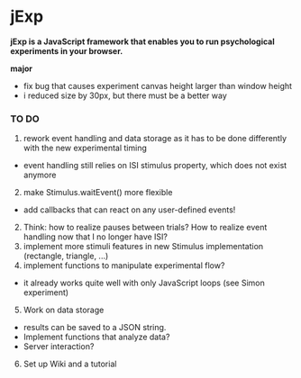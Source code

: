 # jExp

**jExp is a JavaScript framework that enables you to run psychological experiments in your browser.**

**major**
- fix bug that causes experiment canvas height larger than window height
- i reduced size by 30px, but there must be a better way

### TO DO

1. rework event handling and data storage as it has to be done differently with the new experimental timing
  + event handling still relies on ISI stimulus property, which does not exist anymore
2. make Stimulus.waitEvent() more flexible
  + add callbacks that can react on any user-defined events!
2. Think: how to realize pauses between trials? How to realize event handling now that I no longer have ISI?
3. implement more stimuli features in new Stimulus implementation (rectangle, triangle, ...)
4. implement functions to manipulate experimental flow?
  + it already works quite well with only JavaScript loops (see Simon experiment)
5. Work on data storage
  + results can be saved to a JSON string. 
  + Implement functions that analyze data? 
  + Server interaction?
6. Set up Wiki and a tutorial

